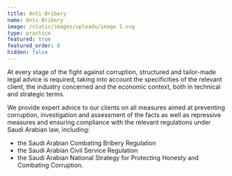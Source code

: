 ```yaml
---
title: Anti-Bribery
name: Anti-Bribery
image: /static/images/uploads/image 1.svg
type: practice
featured: true
featured_order: 0
hidden: false
---
```

At every stage of the fight against corruption, structured and tailor-made legal advice is required, taking into account the specificities of the relevant client, the industry concerned and the economic context, both in technical and strategic terms.

We provide expert advice to our clients on all measures aimed at preventing corruption, investigation and assessment of the facts as well as repressive measures and ensuring compliance with the relevant regulations under Saudi Arabian law, including:

- the Saudi Arabian Combating Bribery Regulation
- the Saudi Arabian Civil Service Regulation
- the Saudi Arabian National Strategy for Protecting Honesty and Combating Corruption.

